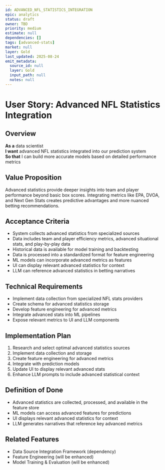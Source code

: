 ```yaml
---
id: ADVANCED_NFL_STATISTICS_INTEGRATION
epic: analytics
status: draft
owner: TBD
priority: medium
estimate: null
dependencies: []
tags: [advanced-stats]
market: null
layer: Gold
last_updated: 2025-08-24
emit_metadata:
  source_id: null
  layer: Gold
  input_path: null
  notes: null
---
```


# User Story: Advanced NFL Statistics Integration

## Overview
**As a** data scientist  
**I want** advanced NFL statistics integrated into our prediction system  
**So that** I can build more accurate models based on detailed performance metrics

## Value Proposition
Advanced statistics provide deeper insights into team and player performance beyond basic box scores. Integrating metrics like EPA, DVOA, and Next Gen Stats creates predictive advantages and more nuanced betting recommendations.

## Acceptance Criteria
- System collects advanced statistics from specialized sources
- Data includes team and player efficiency metrics, advanced situational stats, and play-by-play data
- Historical data is available for model training and backtesting
- Data is processed into a standardized format for feature engineering
- ML models can incorporate advanced metrics as features
- UI can display relevant advanced statistics for context
- LLM can reference advanced statistics in betting narratives

## Technical Requirements
- Implement data collection from specialized NFL stats providers
- Create schema for advanced statistics storage
- Develop feature engineering for advanced metrics
- Integrate advanced stats into ML pipelines
- Expose relevant metrics to UI and LLM components

## Implementation Plan
1. Research and select optimal advanced statistics sources
2. Implement data collection and storage
3. Create feature engineering for advanced metrics
4. Integrate with prediction models
5. Update UI to display relevant advanced stats
6. Enhance LLM prompts to include advanced statistical context

## Definition of Done
- Advanced statistics are collected, processed, and available in the feature store
- ML models can access advanced features for predictions
- UI displays relevant advanced statistics for context
- LLM generates narratives that reference key advanced metrics

## Related Features
- Data Source Integration Framework (dependency)
- Feature Engineering (will be enhanced)
- Model Training & Evaluation (will be enhanced)

